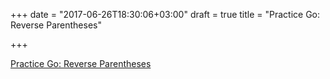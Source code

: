 +++
date = "2017-06-26T18:30:06+03:00"
draft = true
title = "Practice Go: Reverse Parentheses"

+++

<p><a href="http://pliutau.com/practice-go-reverse-parentheses">Practice Go: Reverse Parentheses</a></p>